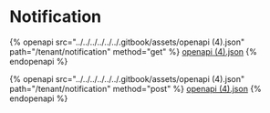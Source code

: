 # Notification

{% openapi src="../../../../../../.gitbook/assets/openapi (4).json" path="/tenant/notification" method="get" %}
[openapi (4).json](<../../../../../../.gitbook/assets/openapi (4).json>)
{% endopenapi %}

{% openapi src="../../../../../../.gitbook/assets/openapi (4).json" path="/tenant/notification" method="post" %}
[openapi (4).json](<../../../../../../.gitbook/assets/openapi (4).json>)
{% endopenapi %}
